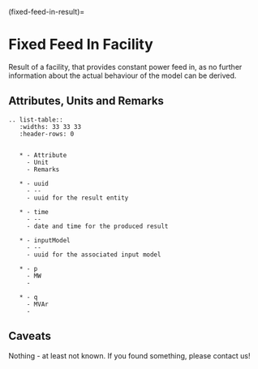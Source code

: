 (fixed-feed-in-result)=

# Fixed Feed In Facility

Result of a facility, that provides constant power feed in, as no further information about the actual behaviour of the
model can be derived.

## Attributes, Units and Remarks

```{eval-rst}
.. list-table::
   :widths: 33 33 33
   :header-rows: 0


   * - Attribute
     - Unit
     - Remarks

   * - uuid
     - --
     - uuid for the result entity

   * - time
     - --
     - date and time for the produced result

   * - inputModel
     - --
     - uuid for the associated input model

   * - p
     - MW
     -

   * - q
     - MVAr
     -

```

## Caveats

Nothing - at least not known.
If you found something, please contact us!
